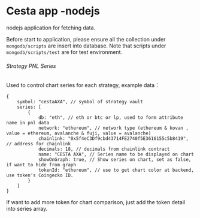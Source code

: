 # Cesta app -nodejs
nodejs application for fetching data. 

Before start to application, please ensure all the collection under `mongodb/scripts` are insert into database. Note that scripts under `mongodb/scripts/test` are for test environment.

###### Strategy PNL Series
Used to control chart series for each strategy, example data： 
```
{
    symbol: "cestaAXA", // symbol of strategy vault
    series: [
        {
            db: "eth", // eth or btc or lp, used to form attribute name in pnl data
            network: "ethereum", // network type (ethereum & kovan , value = ethereum, avalanche & fuji, value = avalanche)
            chainlink: "0x5f4eC3Df9cbd43714FE2740f5E3616155c5b8419", // address for chainlink 
            decimals: 18, // decimals from chainlink contract
            name: "CESTA AXA", // Series name to be displayed on chart
            showOnGraph: true, // Show series on chart, set as false, if want to hide from graph
            tokenId: "ethereum", // use to get chart color at backend, use token's Coingecko ID.
        }
    ]
}
```
If want to add more token for chart comparison, just add the token detail into series array.
